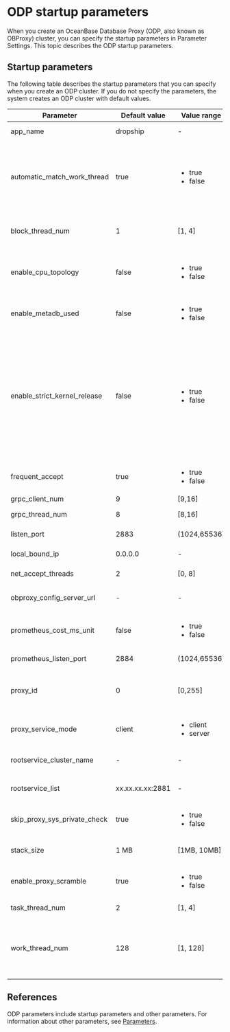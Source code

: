 # ODP startup parameters

When you create an OceanBase Database Proxy (ODP, also known as OBProxy) cluster, you can specify the startup parameters in Parameter Settings. This topic describes the ODP startup parameters.

## Startup parameters

The following table describes the startup parameters that you can specify when you create an ODP cluster. If you do not specify the parameters, the system creates an ODP cluster with default values.

| Parameter | Default value | Value range | Description |
|------------------------------|---------------------|-----------------------------------------------------------------------------------------------------------|-----------------------------------------------------------------------------------------------------------------------------------------------------------------------------------------------------------------------------|
| app_name | dropship | - | The application name of the ODP service.  |
| automatic_match_work_thread | true | <ul><li>true</li> <li>false</li></ul> | Specifies whether to automatically create worker threads based on the number of CPU cores. If you set the parameter to true, the maximum number of worker threads is determined by the `work_thread_num` parameter.  |
| block_thread_num | 1 | \[1, 4\] | The number of ODP threads for blocking tasks. The parameter is used for thread initialization.  |
| enable_cpu_topology | false | <ul><li>true</li> <li>false</li></ul> | Specifies whether to enable CPU affinity, which is a process in which each worker thread is associated with a different CPU core.  |
| enable_metadb_used | false | <ul><li>true</li> <li>false</li></ul> | Specifies whether the MetaDB of OceanBase Cloud Platform (OCP) is accessible when ODP is running.  |
| enable_strict_kernel_release | false | <ul><li>true</li> <li>false</li></ul> | Specifies whether the OS kernel must be verified.  </br>Valid values: <ul><li>`true`: specifies to verify the OS kernel only on 5U, 6U, and 7U rackmount servers running on the RedHat operating system. </li> <li>`false`: specifies not to verify the OS kernel, which may make OBProxies unstable. </li></ul> |
| frequent_accept | true | <ul><li>true</li> <li>false</li></ul> | Specifies whether to initialize the net accept parameter.  |
| grpc_client_num | 9 | \[9,16\] | The number of gRPC clients.  |
| grpc_thread_num | 8 | \[8,16\] | The number of gRPC threads.  |
| listen_port | 2883 | (1024,65536) | The listening port of the ODP.  |
| local_bound_ip | 0.0.0.0 | - | The local IP address of the ODP.  |
| net_accept_threads | 2 | \[0, 8\] | The number of threads that run accept tasks.  |
| obproxy_config_server_url | - | - | The URL for external users to access the OCP configurl service.  |
| prometheus_cost_ms_unit | false | <ul><li>true</li> <li>false</li></ul> | Specifies whether to set the cost unit of Prometheus to milliseconds. By default, the cost unit is microseconds.  |
| prometheus_listen_port | 2884 | (1024,65536) | The listening port of ODP Prometheus.  |
| proxy_id | 0 | \[0,255\] | The ID of the ODP. If the `proxy_service_mode` parameter is set to `server`, you cannot set the `proxy_id` parameter to `0`.  |
| proxy_service_mode | client | <ul><li>client</li> <li>server</li></ul> | The deployment and service mode of the ODP.  |
| rootservice_cluster_name | - | - | The default name of the cluster of the Root Service list.  |
| rootservice_list | xx.xx.xx.xx:2881 | - | The Root Service list  in the following format: ip1:sql_port1;ip2:sql_port2. |
| skip_proxy_sys_private_check | true | <ul><li>true</li> <li>false</li></ul> | Specifies whether to skip private CIDR blocks during the ODP check.  |
| stack_size | 1 MB | \[1MB, 10MB\] | The size of the thread stack, which is used for thread creation.  |
| enable_proxy_scramble | true | <ul><li>true</li> <li>false</li></ul> | Specifies whether to enable scrambling on the ODP.  |
| task_thread_num | 2 | \[1, 4\] | The number of task threads for the ODP.  |
| work_thread_num | 128 | \[1, 128\] | The number of worker threads for the ODP.  If the `automatic_match_work_thread` parameter is set to `true`, the `work_thread_num` parameter specifies the maximum number of worker threads.  |

## References

ODP parameters include startup parameters and other parameters. For information about other parameters, see [Parameters](https://www.oceanbase.com/docs/enterprise-odp-enterprise-cn-10000000000982784).
